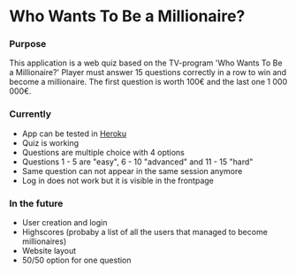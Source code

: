 # Who Wants To Be a Millionaire?
### Purpose

This application is a web quiz based on the TV-program 'Who Wants To Be a Millionaire?'
Player must answer 15 questions correctly in a row to win and become a millionaire. The first question is worth 100€ and the last one 1 000 000€.


### Currently

- App can be tested in [Heroku](https://who-wants-to-be-a-millionair-e.herokuapp.com/)
- Quiz is working
- Questions are multiple choice with 4 options
- Questions 1 - 5 are "easy", 6 - 10 "advanced" and 11 - 15 "hard"
- Same question can not appear in the same session anymore
- Log in does not work but it is visible in the frontpage

### In the future

- User creation and login
- Highscores (probaby a list of all the users that managed to become millionaires)
- Website layout
- 50/50 option for one question
